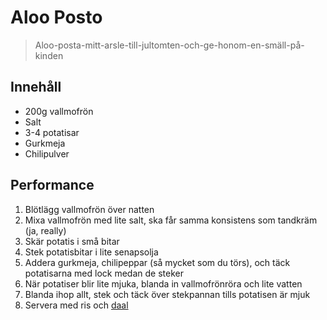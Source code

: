 # Aloo Posto

> Aloo-posta-mitt-arsle-till-jultomten-och-ge-honom-en-smäll-på-kinden

## Innehåll

* 200g vallmofrön
* Salt
* 3-4 potatisar
* Gurkmeja
* Chilipulver

## Performance

1. Blötlägg vallmofrön över natten
1. Mixa vallmofrön med lite salt, ska får samma konsistens som tandkräm (ja, really)
1. Skär potatis i små bitar
1. Stek potatisbitar i lite senapsolja
1. Addera gurkmeja, chilipeppar (så mycket som du törs), och täck potatisarna med lock medan de steker
1. När potatiser blir lite mjuka, blanda in vallmofrönröra och lite vatten
1. Blanda ihop allt, stek och täck över stekpannan tills potatisen är mjuk
1. Servera med ris och [daal](https://github.com/Alexander-Hjelm/Mat/blob/master/Sm%C3%A5m%C3%A5l/Daal.md)
